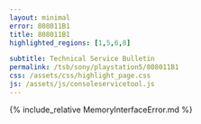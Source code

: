 ```yaml
---
layout: minimal
error: 808011B1
title: 808011B1
highlighted_regions: [1,5,6,8]

subtitle: Technical Service Bulletin
permalink: /tsb/sony/playstation5/808011B1
css: /assets/css/highlight_page.css
js: /assets/js/consoleservicetool.js
---
```


{% include_relative MemoryInterfaceError.md %}
